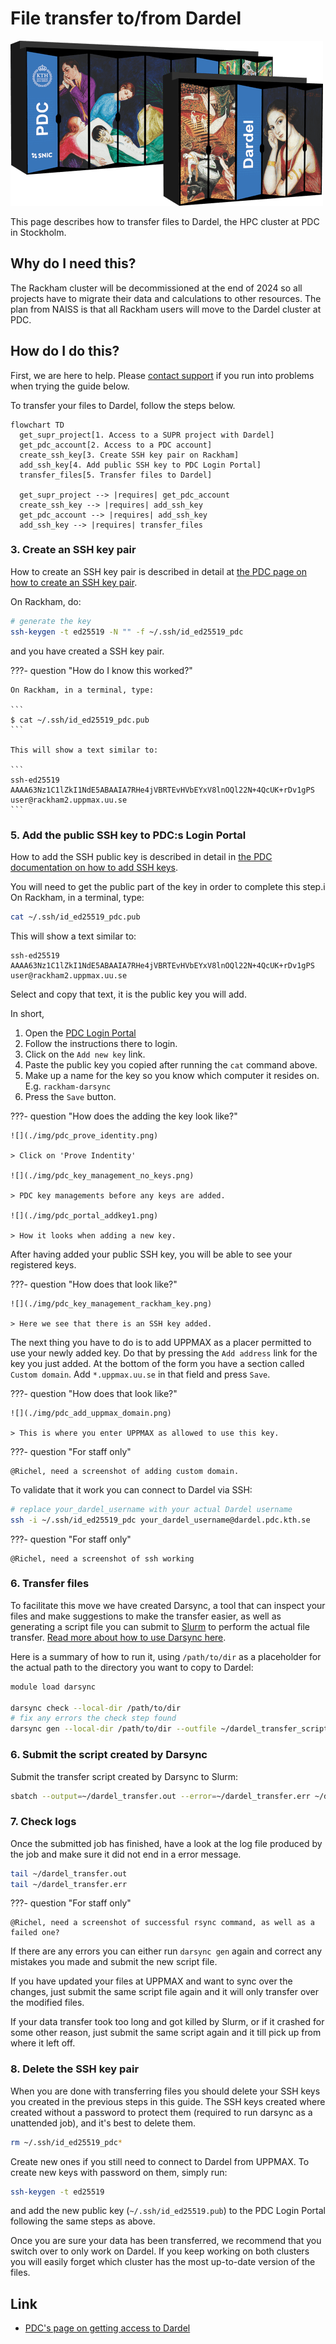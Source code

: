 # File transfer to/from Dardel

![Dardel server racks](./img/dardel_racks.png)

This page describes how to transfer files to Dardel,
the HPC cluster at PDC in Stockholm.

## Why do I need this?

The Rackham cluster will be decommissioned at the end of 2024
so all projects have to migrate their data and calculations to other resources.
The plan from NAISS is that all Rackham users will move to
the Dardel cluster at PDC.

## How do I do this?

First, we are here to help.
Please [contact support](../support.md) if you run into problems
when trying the guide below.

To transfer your files to Dardel, follow the steps below.

```mermaid
flowchart TD
  get_supr_project[1. Access to a SUPR project with Dardel]
  get_pdc_account[2. Access to a PDC account]
  create_ssh_key[3. Create SSH key pair on Rackham]
  add_ssh_key[4. Add public SSH key to PDC Login Portal]
  transfer_files[5. Transfer files to Dardel]

  get_supr_project --> |requires| get_pdc_account
  create_ssh_key --> |requires| add_ssh_key
  get_pdc_account --> |requires| add_ssh_key
  add_ssh_key --> |requires| transfer_files
```

### 3. Create an SSH key pair

How to create an SSH key pair is described in detail at [the PDC page on how to create an SSH key pair](https://www.pdc.kth.se/support/documents/login/ssh_login.html#how-to-create-ssh-key-pairs).

On Rackham, do:

```bash
# generate the key
ssh-keygen -t ed25519 -N "" -f ~/.ssh/id_ed25519_pdc
```

and you have created a SSH key pair.

???- question "How do I know this worked?"

    On Rackham, in a terminal, type:

    ```
    $ cat ~/.ssh/id_ed25519_pdc.pub
    ```

    This will show a text similar to:

    ```
    ssh-ed25519 AAAA63Nz1C1lZkI1NdE5ABAAIA7RHe4jVBRTEvHVbEYxV8lnOQl22N+4QcUK+rDv1gPS user@rackham2.uppmax.uu.se
    ```


### 5. Add the public SSH key to PDC:s Login Portal

How to add the SSH public key is described
in detail in [the PDC documentation on how to add SSH keys](https://www.pdc.kth.se/support/documents/login/ssh_login.html#in-the-login-portal).

You will need to get the public part of the key in order to complete this step.i On Rackham, in a terminal, type:

```bash
cat ~/.ssh/id_ed25519_pdc.pub
```

This will show a text similar to:

```text
ssh-ed25519 AAAA63Nz1C1lZkI1NdE5ABAAIA7RHe4jVBRTEvHVbEYxV8lnOQl22N+4QcUK+rDv1gPS user@rackham2.uppmax.uu.se
```

Select and copy that text, it is the public key you will add.

In short,

1. Open the [PDC Login Portal](https://loginportal.pdc.kth.se/)
1. Follow the instructions there to login.
1. Click on the `Add new key` link.
1. Paste the public key you copied after running the `cat` command above.
1. Make up a name for the key so you know which computer it resides on. E.g. `rackham-darsync`
1. Press the `Save` button.

???- question "How does the adding the key look like?"

    ![](./img/pdc_prove_identity.png)

    > Click on 'Prove Indentity'

    ![](./img/pdc_key_management_no_keys.png)

    > PDC key managements before any keys are added.

    ![](./img/pdc_portal_addkey1.png)

    > How it looks when adding a new key.

After having added your public SSH key, you will be able to see your registered keys.

???- question "How does that look like?"

    ![](./img/pdc_key_management_rackham_key.png)

    > Here we see that there is an SSH key added.

The next thing you have to do is to add UPPMAX as a placer permitted to use your newly added key. Do that by pressing the `Add address` link for the key you just added. At the bottom of the form you have a section called `Custom domain`. Add `*.uppmax.uu.se` in that field and press `Save`.

???- question "How does that look like?"

    ![](./img/pdc_add_uppmax_domain.png)

    > This is where you enter UPPMAX as allowed to use this key.

???- question "For staff only"

    @Richel, need a screenshot of adding custom domain.

To validate that it work you can connect to Dardel via SSH:

```bash
# replace your_dardel_username with your actual Dardel username
ssh -i ~/.ssh/id_ed25519_pdc your_dardel_username@dardel.pdc.kth.se
```

???- question "For staff only"

    @Richel, need a screenshot of ssh working

### 6. Transfer files

To facilitate this move we have created Darsync,
a tool that can inspect your files and make suggestions
to make the transfer easier,
as well as generating a script file you can submit to [Slurm](slurm.md)
to perform the actual file transfer.
[Read more about how to use Darsync here](../cluster_guides/darsync.md).

Here is a summary of how to run it, using `/path/to/dir` as a placeholder for the actual path to the directory you want to copy to Dardel:

```bash
module load darsync

darsync check --local-dir /path/to/dir
# fix any errors the check step found
darsync gen --local-dir /path/to/dir --outfile ~/dardel_transfer_script.sh
```

### 6. Submit the script created by Darsync

Submit the transfer script created by Darsync to Slurm:

```bash
sbatch --output=~/dardel_transfer.out --error=~/dardel_transfer.err ~/dardel_transfer_script.sh
```

### 7. Check logs

Once the submitted job has finished, have a look at the log file produced by the job and make sure it did not end in a error message.

```bash
tail ~/dardel_transfer.out
tail ~/dardel_transfer.err
```

???- question "For staff only"

    @Richel, need a screenshot of successful rsync command, as well as a failed one?

If there are any errors you can either run `darsync gen` again and correct any mistakes you made and submit the new script file.

If you have updated your files at UPPMAX and want to sync over the changes, just submit the same script file again and it will only transfer over the modified files.

If your data transfer took too long and got killed by Slurm, or if it crashed for some other reason, just submit the same script again and it till pick up from where it left off.

### 8. Delete the SSH key pair

When you are done with transferring files you should delete your SSH keys you created in the previous steps in this guide. The SSH keys created where created without a password to protect them (required to run darsync as a unattended job), and it's best to delete them.

```bash
rm ~/.ssh/id_ed25519_pdc*
```

Create new ones if you still need to connect to Dardel from UPPMAX. To create new keys with password on them, simply run:

```bash
ssh-keygen -t ed25519
```

and add the new public key (`~/.ssh/id_ed25519.pub`) to the PDC Login Portal following the same steps as above.

Once you are sure your data has been transferred, we recommend that you switch over to only work on Dardel. If you keep working on both clusters you will easily forget which cluster has the most up-to-date version of the files.

## Link

- [PDC's page on getting access to Dardel](https://www.pdc.kth.se/support/documents/getting_access/get_access.html)
